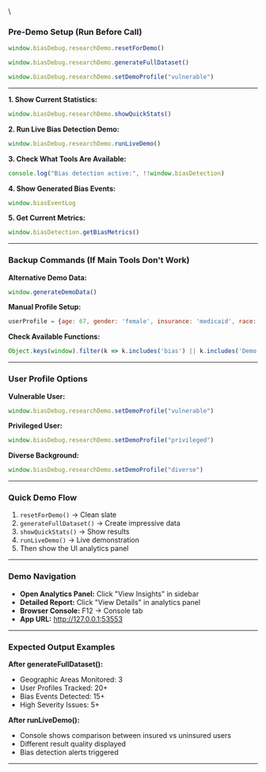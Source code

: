 \

### Pre-Demo Setup (Run Before Call)
```javascript
window.biasDebug.researchDemo.resetForDemo()
```

```javascript
window.biasDebug.researchDemo.generateFullDataset()
```

```javascript
window.biasDebug.researchDemo.setDemoProfile("vulnerable")
```

---


**1. Show Current Statistics:**
```javascript
window.biasDebug.researchDemo.showQuickStats()
```

**2. Run Live Bias Detection Demo:**
```javascript
window.biasDebug.researchDemo.runLiveDemo()
```

**3. Check What Tools Are Available:**
```javascript
console.log("Bias detection active:", !!window.biasDetection)
```

**4. Show Generated Bias Events:**
```javascript
window.biasEventLog
```

**5. Get Current Metrics:**
```javascript
window.biasDetection.getBiasMetrics()
```

---

### Backup Commands (If Main Tools Don't Work)

**Alternative Demo Data:**
```javascript
window.generateDemoData()
```

**Manual Profile Setup:**
```javascript
userProfile = {age: 67, gender: 'female', insurance: 'medicaid', race: 'black', location: 'rural'}
```

**Check Available Functions:**
```javascript
Object.keys(window).filter(k => k.includes('bias') || k.includes('Demo'))
```

---

### User Profile Options

**Vulnerable User:**
```javascript
window.biasDebug.researchDemo.setDemoProfile("vulnerable")
```

**Privileged User:**
```javascript
window.biasDebug.researchDemo.setDemoProfile("privileged")
```

**Diverse Background:**
```javascript
window.biasDebug.researchDemo.setDemoProfile("diverse")
```

---

### Quick Demo Flow
1. `resetForDemo()` → Clean slate
2. `generateFullDataset()` → Create impressive data  
3. `showQuickStats()` → Show results
4. `runLiveDemo()` → Live demonstration
5. Then show the UI analytics panel

---

### Demo Navigation
- **Open Analytics Panel:** Click "View Insights" in sidebar
- **Detailed Report:** Click "View Details" in analytics panel
- **Browser Console:** F12 → Console tab
- **App URL:** http://127.0.0.1:53553

---

### Expected Output Examples

**After generateFullDataset():**
- Geographic Areas Monitored: 3
- User Profiles Tracked: 20+
- Bias Events Detected: 15+
- High Severity Issues: 5+

**After runLiveDemo():**
- Console shows comparison between insured vs uninsured users
- Different result quality displayed
- Bias detection alerts triggered

---

